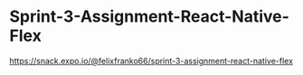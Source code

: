 # Sprint-3-Assignment-React-Native-Flex
https://snack.expo.io/@felixfranko66/sprint-3-assignment-react-native-flex
